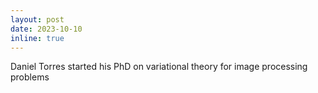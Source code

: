 ```yaml
---
layout: post
date: 2023-10-10
inline: true
---
```

Daniel Torres started his PhD on variational theory for image processing problems
